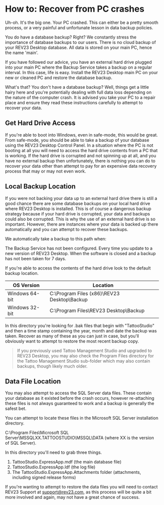 # How to: Recover from PC crashes

Uh-oh. It's the big one. Your PC crashed. This can either be a pretty smooth process, or a very painful and unfortunate lesson in data backup policies.

You do have a database backup? Right? We constantly stress the importance of database backups to our users. There is no cloud backup of your REV23 Desktop database. All data is stored on your main PC, hence the name 'main'.

If you have followed our advice, you have an external hard drive plugged into your main PC where the Backup Service takes a backup on a regular interval. In this case, life is easy. Install the REV23 Desktop main PC on your new or cleaned PC and restore the database backup.

What's that? You don't have a database backup? Well, things get a little hairy here and you're potentially dealing with full data loss depending on the nature of the computer crash. It is advised you take your PC to a repair place and ensure they read these instructions carefully to attempt to recover your data.

## Get Hard Drive Access

If you're able to boot into Windows, even in safe-mode, this would be great. From safe-mode, you should be able to take a backup of your database using the REV23 Desktop Control Panel. In a situation where the PC is not booting at all you will need to access the hard drive contents from a PC that is working. If the hard drive is corrupted and not spinning up at all, and you have no external backup then unfortunately, there is nothing you can do to recover your data other than attempt to pay for an expensive data recovery process that may or may not even work.

## Local Backup Location

If you were not backing your data up to an external hard drive there is still a good chance there are some database backups on your local hard drive where REV23 Desktop is installed. This is of course a dangerous backup strategy because if your hard drive is corrupted, your data and backups could also be corrupted. This is why the use of an external hard drive is so important. However, there are instances where your data is backed up there automatically and you can attempt to recover these backups.

We automatically take a backup to this path when:

The Backup Service has not been configured.
Every time you update to a new version of REV23 Desktop.
When the software is closed and a backup has not been taken for 7 days.

If you're able to access the contents of the hard drive look to the default backup location.

| OS Version| Location |
| --- | --- |
| Windows 64-bit | C:\Program Files (x86)\REV23 Desktop\Backup |
| Windows 32-bit | C:\Program Files\REV23 Desktop\Backup |

In this directory you're looking for .bak files that begin with "TattooStudio" and then a time stamp containing the year, month and date the backup was taken. Recover as many of these as you can just in case, but you'll obviously want to attempt to restore the most recent backup copy.

> If you previously used Tattoo Management Studio and upgraded to REV23 Desktop, you may also check the Program Files directory for the Tattoo Management Studio sub-folder which may also contain backups, though likely much older. 

## Data File Location

You may also attempt to access the SQL Server data files. These contain your database as it existed before the crash occurs, however re-attaching these files is not always guaranteed to work and a backup is generally the safest bet.

You can attempt to locate these files in the Microsoft SQL Server installation directory.

C:\Program Files\Microsoft SQL Server\MSSQLXX.TATTOOSTUDIO\MSSQL\DATA (where XX is the version of SQL Server).

In this directory you'll need to grab three things.

1) TattooStudio.ExpressApp.mdf (the main database file)
2) TattooStudio.ExpressApp.ldf (the log file)
3) The TattooStudio.ExpressApp.Attachments folder (attachments, including signed release forms)

If you're wanting to attempt to restore the data files you will need to contact REV23 Support at support@rev23.com, as this process will be quite a bit more involved and again, may not have a great chance of success.